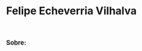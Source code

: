 <h1>Felipe Echeverria Vilhalva</h1>
<br />
<div>
  <h2 style="font-size: larger;">Sobre:</h2>
</div>
